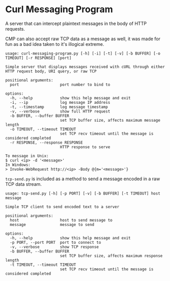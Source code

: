 # Curl Messaging Program
A server that can intercept plaintext messages in the body of HTTP requests.

CMP can also accept raw TCP data as a message as well, it was made for fun as a bad idea taken to it's illogical extreme.

```
usage: curl-messaging-program.py [-h] [-i] [-t] [-v] [-b BUFFER] [-o TIMEOUT] [-r RESPONSE] [port]

Simple server that displays messages received with cURL through either HTTP request body, URI query, or raw TCP

positional arguments:
  port                  port number to bind to

options:
  -h, --help            show this help message and exit
  -i, --ip              log message IP address
  -t, --timestamp       log message timestamp
  -v, --verbose         show full HTTP request
  -b BUFFER, --buffer BUFFER
                        set TCP buffer size, affects maximum message length
  -o TIMEOUT, --timeout TIMEOUT
                        set TCP recv timeout until the message is considered completed
  -r RESPONSE, --response RESPONSE
                        HTTP response to serve

To message in Unix:
$ curl <ip> -d '<message>'
In Windows:
> Invoke-WebRequest http://<ip> -Body @{m='<message>'}
```

`tcp-send.py` is included as a method to send a message encoded in a raw TCP data stream.

```
usage: tcp-send.py [-h] [-p PORT] [-v] [-b BUFFER] [-t TIMEOUT] host message

Simple TCP client to send encoded text to a server

positional arguments:
  host                  host to send message to
  message               message to send

options:
  -h, --help            show this help message and exit
  -p PORT, --port PORT  port to connect to
  -v, --verbose         show TCP response
  -b BUFFER, --buffer BUFFER
                        set TCP buffer size, affects maximum response length
  -t TIMEOUT, --timeout TIMEOUT
                        set TCP recv timeout until the message is considered completed
```